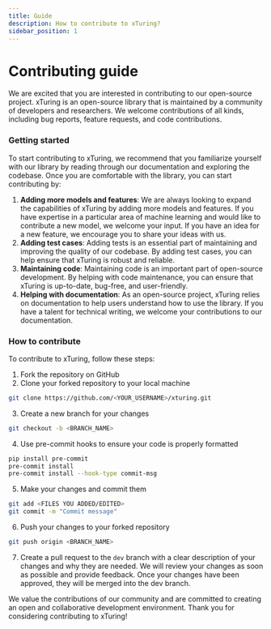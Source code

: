 ```yaml
---
title: Guide
description: How to contribute to xTuring?
sidebar_position: 1
---
```


# Contributing guide

We are excited that you are interested in contributing to our open-source project. xTuring is an open-source library that is maintained by a community of developers and researchers. We welcome contributions of all kinds, including bug reports, feature requests, and code contributions.

### Getting started
To start contributing to xTuring, we recommend that you familiarize yourself with our library by reading through our documentation and exploring the codebase. Once you are comfortable with the library, you can start contributing by:

1. **Adding more models and features**: We are always looking to expand the capabilities of xTuring by adding more models and features. If you have expertise in a particular area of machine learning and would like to contribute a new model, we welcome your input. If you have an idea for a new feature, we encourage you to share your ideas with us.
2. **Adding test cases**: Adding tests is an essential part of maintaining and improving the quality of our codebase. By adding test cases, you can help ensure that xTuring is robust and reliable.
3. **Maintaining code**: Maintaining code is an important part of open-source development. By helping with code maintenance, you can ensure that xTuring is up-to-date, bug-free, and user-friendly.
4. **Helping with documentation**: As an open-source project, xTuring relies on documentation to help users understand how to use the library. If you have a talent for technical writing, we welcome your contributions to our documentation.

### How to contribute
To contribute to xTuring, follow these steps:

1. Fork the repository on GitHub
2. Clone your forked repository to your local machine

```bash
git clone https://github.com/<YOUR_USERNAME>/xturing.git
```

3. Create a new branch for your changes

```bash
git checkout -b <BRANCH_NAME>
```

4. Use pre-commit hooks to ensure your code is properly formatted

```bash
pip install pre-commit
pre-commit install
pre-commit install --hook-type commit-msg
```

5. Make your changes and commit them

```bash
git add <FILES YOU ADDED/EDITED>
git commit -m "Commit message"
```

6. Push your changes to your forked repository

```bash
git push origin <BRANCH_NAME>
```

7. Create a pull request to the `dev` branch with a clear description of your changes and why they are needed. We will review your changes as soon as possible and provide feedback. Once your changes have been approved, they will be merged into the dev branch.

We value the contributions of our community and are committed to creating an open and collaborative development environment. Thank you for considering contributing to xTuring!
